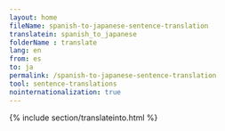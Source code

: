 ```yaml
---
layout: home
fileName: spanish-to-japanese-sentence-translation
translatein: spanish_to_japanese
folderName : translate
lang: en
from: es
to: ja
permalink: /spanish-to-japanese-sentence-translation
tool: sentence-translations
nointernationalization: true
---
```

{% include section/translateinto.html %}
